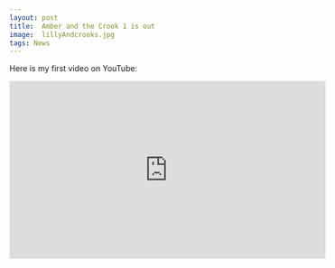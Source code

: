 ```yaml
---
layout: post
title:  Amber and the Crook 1 is out
image:  lillyAndcrooks.jpg
tags: News
---
```

Here is my first video on YouTube:
<iframe width="560" height="315" src="https://www.youtube.com/embed/KBmoOLv4U7o" title="YouTube video player" frameborder="0" allow="accelerometer; autoplay; clipboard-write; encrypted-media; gyroscope; picture-in-picture" allowfullscreen></iframe>

